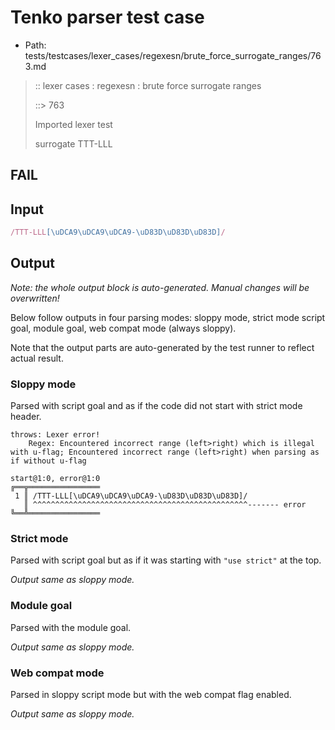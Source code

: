 # Tenko parser test case

- Path: tests/testcases/lexer_cases/regexesn/brute_force_surrogate_ranges/763.md

> :: lexer cases : regexesn : brute force surrogate ranges
>
> ::> 763
>
> Imported lexer test
>
> surrogate TTT-LLL

## FAIL

## Input

`````js
/TTT-LLL[\uDCA9\uDCA9\uDCA9-\uD83D\uD83D\uD83D]/
`````

## Output

_Note: the whole output block is auto-generated. Manual changes will be overwritten!_

Below follow outputs in four parsing modes: sloppy mode, strict mode script goal, module goal, web compat mode (always sloppy).

Note that the output parts are auto-generated by the test runner to reflect actual result.

### Sloppy mode

Parsed with script goal and as if the code did not start with strict mode header.

`````
throws: Lexer error!
    Regex: Encountered incorrect range (left>right) which is illegal with u-flag; Encountered incorrect range (left>right) when parsing as if without u-flag

start@1:0, error@1:0
╔══╦════════════════
 1 ║ /TTT-LLL[\uDCA9\uDCA9\uDCA9-\uD83D\uD83D\uD83D]/
   ║ ^^^^^^^^^^^^^^^^^^^^^^^^^^^^^^^^^^^^^^^^^^^^^^^^------- error
╚══╩════════════════

`````

### Strict mode

Parsed with script goal but as if it was starting with `"use strict"` at the top.

_Output same as sloppy mode._

### Module goal

Parsed with the module goal.

_Output same as sloppy mode._

### Web compat mode

Parsed in sloppy script mode but with the web compat flag enabled.

_Output same as sloppy mode._
